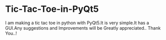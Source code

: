 # Tic-Tac-Toe-in-PyQt5
I am making a tic tac toe in python with PyQt5.It is very simple.It has a GUI.Any suggestions and Improvements will be Greatly appreciated.. Thank You..!
